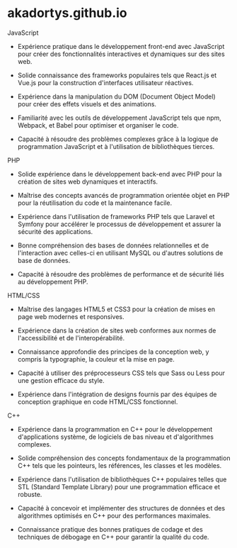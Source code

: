 # akadortys.github.io

JavaScript

- Expérience pratique dans le développement front-end avec JavaScript pour créer des fonctionnalités interactives et dynamiques sur des sites web.

- Solide connaissance des frameworks populaires tels que React.js et Vue.js pour la construction d'interfaces utilisateur réactives.

- Expérience dans la manipulation du DOM (Document Object Model) pour créer des effets visuels et des animations.

- Familiarité avec les outils de développement JavaScript tels que npm, Webpack, et Babel pour optimiser et organiser le code.

- Capacité à résoudre des problèmes complexes grâce à la logique de programmation JavaScript et à l'utilisation de bibliothèques tierces.

PHP

- Solide expérience dans le développement back-end avec PHP pour la création de sites web dynamiques et interactifs.

- Maîtrise des concepts avancés de programmation orientée objet en PHP pour la réutilisation du code et la maintenance facile.

- Expérience dans l'utilisation de frameworks PHP tels que Laravel et Symfony pour accélérer le processus de développement et assurer la sécurité des applications.

- Bonne compréhension des bases de données relationnelles et de l'interaction avec celles-ci en utilisant MySQL ou d'autres solutions de base de données.

- Capacité à résoudre des problèmes de performance et de sécurité liés au développement PHP.

HTML/CSS

- Maîtrise des langages HTML5 et CSS3 pour la création de mises en page web modernes et responsives.

- Expérience dans la création de sites web conformes aux normes de l'accessibilité et de l'interopérabilité.

- Connaissance approfondie des principes de la conception web, y compris la typographie, la couleur et la mise en page.

- Capacité à utiliser des préprocesseurs CSS tels que Sass ou Less pour une gestion efficace du style.

- Expérience dans l'intégration de designs fournis par des équipes de conception graphique en code HTML/CSS fonctionnel.

C++

- Expérience dans la programmation en C++ pour le développement d'applications système, de logiciels de bas niveau et d'algorithmes complexes.

- Solide compréhension des concepts fondamentaux de la programmation C++ tels que les pointeurs, les références, les classes et les modèles.

- Expérience dans l'utilisation de bibliothèques C++ populaires telles que STL (Standard Template Library) pour une programmation efficace et robuste.

- Capacité à concevoir et implémenter des structures de données et des algorithmes optimisés en C++ pour des performances maximales.

- Connaissance pratique des bonnes pratiques de codage et des techniques de débogage en C++ pour garantir la qualité du code.

